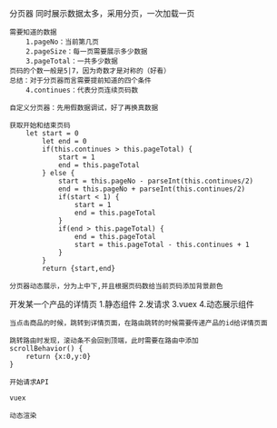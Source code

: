 分页器
    同时展示数据太多，采用分页，一次加载一页

    需要知道的数据
        1.pageNo：当前第几页
        2.pageSize：每一页需要展示多少数据
        3.pageTotal：一共多少数据
    页码的个数一般是5|7，因为奇数才是对称的（好看）
    总结：对于分页器而言需要提前知道的四个条件
        4.continues：代表分页连续页码数

    自定义分页器：先用假数据调试，好了再换真数据

    获取开始和结束页码
        let start = 0
            let end = 0
            if(this.continues > this.pageTotal) {
                start = 1
                end = this.pageTotal
            } else {
                start = this.pageNo - parseInt(this.continues/2)
                end = this.pageNo + parseInt(this.continues/2)
                if(start < 1) {
                    start = 1
                    end = this.pageTotal
                }
                if(end > this.pageTotal) {
                    end = this.pageTotal
                    start = this.pageTotal - this.continues + 1
                }
            }
            return {start,end}

    分页器动态展示，分为上中下,并且根据页码数给当前页码添加背景颜色


开发某一个产品的详情页
    1.静态组件
    2.发请求
    3.vuex
    4.动态展示组件

    当点击商品的时候，跳转到详情页面，在路由跳转的时候需要传递产品的id给详情页面

    跳转路由时发现，滚动条不会回到顶端，此时需要在路由中添加
    scrollBehavior() {
        return {x:0,y:0}
    }

    开始请求API
    
    vuex

    动态渲染